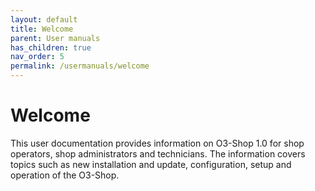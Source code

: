 ```yaml
---
layout: default
title: Welcome
parent: User manuals
has_children: true
nav_order: 5
permalink: /usermanuals/welcome
---
```


# Welcome

This user documentation provides information on O3-Shop 1.0 for shop operators, shop administrators and technicians. The information covers topics such as new installation and update, configuration, setup and operation of the O3-Shop.
